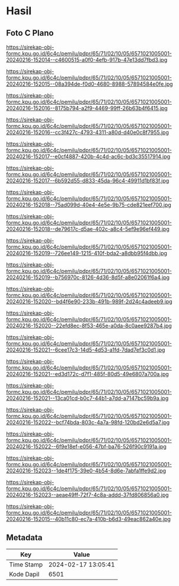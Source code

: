 # Hasil

## Foto C Plano

https://sirekap-obj-formc.kpu.go.id/6c4c/pemilu/pdpr/65/71/02/10/05/6571021005001-20240216-152014--c4600515-a0f0-4efb-917b-47e13dd7fbd3.jpg

https://sirekap-obj-formc.kpu.go.id/6c4c/pemilu/pdpr/65/71/02/10/05/6571021005001-20240216-152015--08a394de-f0d0-4680-8988-57894584e0fe.jpg

https://sirekap-obj-formc.kpu.go.id/6c4c/pemilu/pdpr/65/71/02/10/05/6571021005001-20240216-152016--8175b794-a2f9-4469-99ff-26b63b4f6415.jpg

https://sirekap-obj-formc.kpu.go.id/6c4c/pemilu/pdpr/65/71/02/10/05/6571021005001-20240216-152016--cc3f427c-4793-4311-a80d-d40e0c8f7955.jpg

https://sirekap-obj-formc.kpu.go.id/6c4c/pemilu/pdpr/65/71/02/10/05/6571021005001-20240216-152017--e0cf4887-420b-4c4d-ac6c-bd3c35517914.jpg

https://sirekap-obj-formc.kpu.go.id/6c4c/pemilu/pdpr/65/71/02/10/05/6571021005001-20240216-152017--6b592d55-d833-45da-96c4-49911d1bf83f.jpg

https://sirekap-obj-formc.kpu.go.id/6c4c/pemilu/pdpr/65/71/02/10/05/6571021005001-20240216-152018--75ad099d-40e4-4e5e-9b75-cde821eef700.jpg

https://sirekap-obj-formc.kpu.go.id/6c4c/pemilu/pdpr/65/71/02/10/05/6571021005001-20240216-152018--de79617c-d5ae-402c-a8c4-5ef9e96ef449.jpg

https://sirekap-obj-formc.kpu.go.id/6c4c/pemilu/pdpr/65/71/02/10/05/6571021005001-20240216-152019--726ee149-1215-410f-bda2-a8dbb95f4dbb.jpg

https://sirekap-obj-formc.kpu.go.id/6c4c/pemilu/pdpr/65/71/02/10/05/6571021005001-20240216-152019--b756970c-8126-4d36-8d5f-a8e02061f6a4.jpg

https://sirekap-obj-formc.kpu.go.id/6c4c/pemilu/pdpr/65/71/02/10/05/6571021005001-20240216-152020--bd4f6e90-233b-491b-989f-2d24c4adeeb9.jpg

https://sirekap-obj-formc.kpu.go.id/6c4c/pemilu/pdpr/65/71/02/10/05/6571021005001-20240216-152020--22efd8ec-8f53-465e-a0da-8c0aee9287b4.jpg

https://sirekap-obj-formc.kpu.go.id/6c4c/pemilu/pdpr/65/71/02/10/05/6571021005001-20240216-152021--6cee17c3-14d5-4d53-a1fd-7dad7ef3c0d1.jpg

https://sirekap-obj-formc.kpu.go.id/6c4c/pemilu/pdpr/65/71/02/10/05/6571021005001-20240216-152021--ed3d172c-d7f1-485f-80d5-49e6807a700a.jpg

https://sirekap-obj-formc.kpu.go.id/6c4c/pemilu/pdpr/65/71/02/10/05/6571021005001-20240216-152021--13ca01cd-b0c7-44b1-a7dd-a7147bc59b9a.jpg

https://sirekap-obj-formc.kpu.go.id/6c4c/pemilu/pdpr/65/71/02/10/05/6571021005001-20240216-152022--bcf74bda-803c-4a7a-98fd-120bd2e6d5a7.jpg

https://sirekap-obj-formc.kpu.go.id/6c4c/pemilu/pdpr/65/71/02/10/05/6571021005001-20240216-152022--6f9e18ef-e056-47bf-ba76-526f90c9191a.jpg

https://sirekap-obj-formc.kpu.go.id/6c4c/pemilu/pdpr/65/71/02/10/05/6571021005001-20240216-152023--1de4f175-39e0-4b54-8d6e-7abfa1ffe9d2.jpg

https://sirekap-obj-formc.kpu.go.id/6c4c/pemilu/pdpr/65/71/02/10/05/6571021005001-20240216-152023--aeae49ff-72f7-4c8a-addd-37fd806856a0.jpg

https://sirekap-obj-formc.kpu.go.id/6c4c/pemilu/pdpr/65/71/02/10/05/6571021005001-20240216-152015--40b11c80-ec7a-410b-b6d3-49eac862a40e.jpg


## Metadata

| Key        | Value               |
| ---------- | ------------------- |
| Time Stamp | 2024-02-17 13:05:41 |
| Kode Dapil | 6501                |




